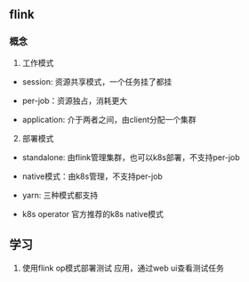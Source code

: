 ## flink


### 概念

1. 工作模式

- session: 资源共享模式，一个任务挂了都挂

- per-job：资源独占，消耗更大

- application: 介于两者之间，由client分配一个集群

2. 部署模式

- standalone: 由flink管理集群，也可以k8s部署，不支持per-job

- native模式：由k8s管理，不支持per-job

- yarn: 三种模式都支持

- k8s operator 官方推荐的k8s native模式



## 学习

1. 使用flink op模式部署测试 应用，通过web ui查看测试任务


 
